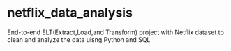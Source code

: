 # netflix_data_analysis
End-to-end ELT(Extract,Load,and Transform) project with Netflix dataset to clean and analyze the data uisng Python and SQL

